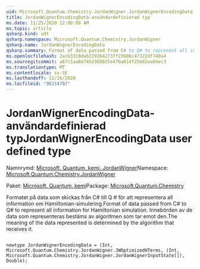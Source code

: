```yaml
---
uid: Microsoft.Quantum.Chemistry.JordanWigner.JordanWignerEncodingData
title: JordanWignerEncodingData-användardefinierad typ
ms.date: 11/25/2020 12:00:00 AM
ms.topic: article
qsharp.kind: udt
qsharp.namespace: Microsoft.Quantum.Chemistry.JordanWigner
qsharp.name: JordanWignerEncodingData
qsharp.summary: Format of data passed from C# to Q# to represent all information for Hamiltonian simulation. The meaning of the data represented is determined by the algorithm that receives it.
ms.openlocfilehash: 2acb33c8dab229264273ff23606c47322df740a4
ms.sourcegitcommit: a87c1aa8e7453360025e47ba614f25b02ea84ec3
ms.translationtype: MT
ms.contentlocale: sv-SE
ms.lasthandoff: 11/26/2020
ms.locfileid: "96214797"
---
```

# <a name="jordanwignerencodingdata-user-defined-type"></a><span data-ttu-id="f6502-102">JordanWignerEncodingData-användardefinierad typ</span><span class="sxs-lookup"><span data-stu-id="f6502-102">JordanWignerEncodingData user defined type</span></span>

<span data-ttu-id="f6502-103">Namnrymd: [Microsoft. Quantum. kemi. JordanWigner](xref:Microsoft.Quantum.Chemistry.JordanWigner)</span><span class="sxs-lookup"><span data-stu-id="f6502-103">Namespace: [Microsoft.Quantum.Chemistry.JordanWigner](xref:Microsoft.Quantum.Chemistry.JordanWigner)</span></span>

<span data-ttu-id="f6502-104">Paket: [Microsoft. Quantum. kemi](https://nuget.org/packages/Microsoft.Quantum.Chemistry)</span><span class="sxs-lookup"><span data-stu-id="f6502-104">Package: [Microsoft.Quantum.Chemistry](https://nuget.org/packages/Microsoft.Quantum.Chemistry)</span></span>


<span data-ttu-id="f6502-105">Formatet på data som skickas från C# till Q # för att representera all information om Hamiltonian-simulering.</span><span class="sxs-lookup"><span data-stu-id="f6502-105">Format of data passed from C# to Q# to represent all information for Hamiltonian simulation.</span></span>
<span data-ttu-id="f6502-106">Innebörden av de data som representeras bestäms av algoritmen som tar emot den.</span><span class="sxs-lookup"><span data-stu-id="f6502-106">The meaning of the data represented is determined by the algorithm that receives it.</span></span>

```qsharp

newtype JordanWignerEncodingData = (Int, Microsoft.Quantum.Chemistry.JordanWigner.JWOptimizedHTerms, (Int, Microsoft.Quantum.Chemistry.JordanWigner.JordanWignerInputState[]), Double);
```

